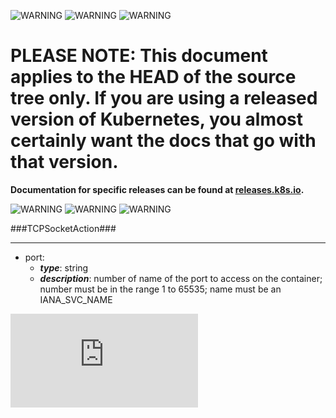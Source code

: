 <!-- BEGIN MUNGE: UNVERSIONED_WARNING -->

<!-- BEGIN STRIP_FOR_RELEASE -->

![WARNING](http://kubernetes.io/img/warning.png)
![WARNING](http://kubernetes.io/img/warning.png)
![WARNING](http://kubernetes.io/img/warning.png)

<h1>PLEASE NOTE: This document applies to the HEAD of the source
tree only. If you are using a released version of Kubernetes, you almost
certainly want the docs that go with that version.</h1>

<strong>Documentation for specific releases can be found at
[releases.k8s.io](http://releases.k8s.io).</strong>

![WARNING](http://kubernetes.io/img/warning.png)
![WARNING](http://kubernetes.io/img/warning.png)
![WARNING](http://kubernetes.io/img/warning.png)

<!-- END STRIP_FOR_RELEASE -->

<!-- END MUNGE: UNVERSIONED_WARNING -->
###TCPSocketAction###

---
* port: 
  * **_type_**: string
  * **_description_**: number of name of the port to access on the container; number must be in the range 1 to 65535; name must be an IANA_SVC_NAME


<!-- BEGIN MUNGE: GENERATED_ANALYTICS -->
[![Analytics](https://kubernetes-site.appspot.com/UA-36037335-10/GitHub/docs/api-types/v1/TCPSocketAction.md?pixel)]()
<!-- END MUNGE: GENERATED_ANALYTICS -->
